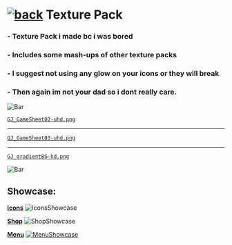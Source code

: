 # [![back](https://cdn.discordapp.com/emojis/887168885747511396?size=32)](https://dxrpy.github.io/Dxrpys-Garbage-Website) Texture Pack

### - Texture Pack i made bc i was bored
### - Includes some mash-ups of other texture packs
### - I suggest not using any glow on your icons or they will break
### - Then again im not your dad so i dont really care.

![`Bar`](https://cdn.discordapp.com/attachments/584355797366997002/889006586406772746/4M7IWwP.png)

[`GJ_GameSheet02-uhd.png`](https://cdn.discordapp.com/attachments/584355797366997002/888748003324739584/GJ_GameSheet02-uhd.png)

---

[`GJ_GameSheet03-uhd.png`](https://i.imgur.com/yRIvPDK.png)

---

[`GJ_gradientBG-hd.png`](https://cdn.discordapp.com/attachments/584355797366997002/888751059940564992/GJ_gradientBG-hd.png)

![`Bar`](https://cdn.discordapp.com/attachments/584355797366997002/889006586406772746/4M7IWwP.png)

## Showcase:

<ins>**Icons**</ins>
![`IconsShowcase`](https://cdn.discordapp.com/attachments/584355797366997002/889022701216350248/unknown.png)

<ins>**Shop**</ins>
![`ShopShowcase`](https://cdn.discordapp.com/attachments/584355797366997002/889023093035630682/unknown.png)

<ins>**Menu**</ins>
[![`MenuShowcase`](https://cdn.discordapp.com/attachments/584355797366997002/889023270043668530/unknown.png)](https://dxrpy.github.io/Dxrpys-Garbage-Website/secret)
